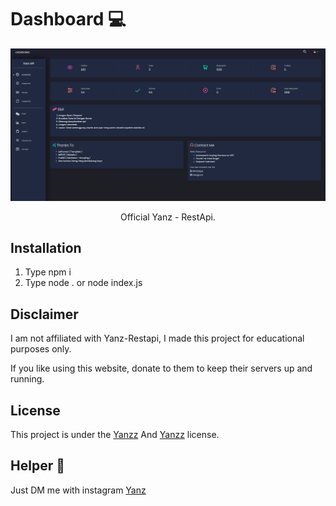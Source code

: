 <h1>Dashboard 💻</h1>

<p align="center">
  <img src="https://raw.githubusercontent.com/Yanzz231/Yanz-Restapi/master/lib/des.png" width="550" />
</p>
 
<p align="center">Official Yanz - RestApi.</p>

## Installation

1. Type npm i
2. Type node . or node index.js

## Disclaimer

I am not affiliated with Yanz-Restapi, I made this project for educational purposes only.

If you like using this website, donate to them to keep their servers up and running.

## License

This project is under the [Yanzz](https://github.com/Yanzz231) And [Yanzz](https://github.com/RDTUTORIAL) license. 

## Helper 🤖

Just DM me with instagram [Yanz](https://www.instagram.com/iyanmikasa/)
